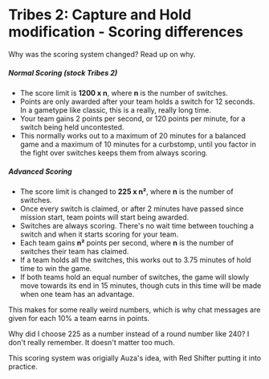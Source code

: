 # Tribes 2: Capture and Hold modification - Scoring differences
Why was the scoring system changed? Read up on why.

##### Normal Scoring (stock Tribes 2)
- The score limit is **1200 x n**, where **n** is the number of switches.
- Points are only awarded after your team holds a switch for 12 seconds. In a gametype like classic, this is a really, really long time.
- Your team gains 2 points per second, or 120 points per minute, for a switch being held uncontested.
- This normally works out to a maximum of 20 minutes for a balanced game and a maximum of 10 minutes for a curbstomp, until you factor in the fight over switches keeps them from always scoring.

##### Advanced Scoring
- The score limit is changed to **225 x n²**, where **n** is the number of switches.
- Once every switch is claimed, or after 2 minutes have passed since mission start, team points will start being awarded.
- Switches are always scoring. There's no wait time between touching a switch and when it starts scoring for your team.
- Each team gains **n²** points per second, where **n** is the number of switches their team has claimed.
- If a team holds all the switches, this works out to 3.75 minutes of hold time to win the game.
- If both teams hold an equal number of switches, the game will slowly move towards its end in 15 minutes, though cuts in this time will be made when one team has an advantage.

This makes for some really weird numbers, which is why chat messages are given for each 10% a team earns in points.

Why did I choose 225 as a number instead of a round number like 240? I don't really remember. It doesn't matter too much.


This scoring system was origially Auza's idea, with Red Shifter putting it into practice.
